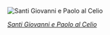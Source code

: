 
![Santi Giovanni e Paolo al Celio](https://upload.wikimedia.org/wikipedia/commons/thumb/2/22/Basilica_dei_Santi_Giovanni_e_Paolo_al_Celio_-_Interior.jpg/600px-Basilica_dei_Santi_Giovanni_e_Paolo_al_Celio_-_Interior.jpg)

*[Santi Giovanni e Paolo al Celio](https://wikipedia.org/wiki/File:Basilica_dei_Santi_Giovanni_e_Paolo_al_Celio_-_Interior.jpg)*
